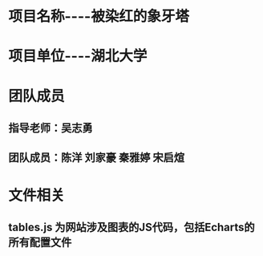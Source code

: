 # 项目名称----被染红的象牙塔
# 项目单位----湖北大学
# 团队成员
## 指导老师：吴志勇
## 团队成员：陈洋 刘家豪 秦雅婷 宋启煊
# 文件相关
## tables.js 为网站涉及图表的JS代码，包括Echarts的所有配置文件
## 
